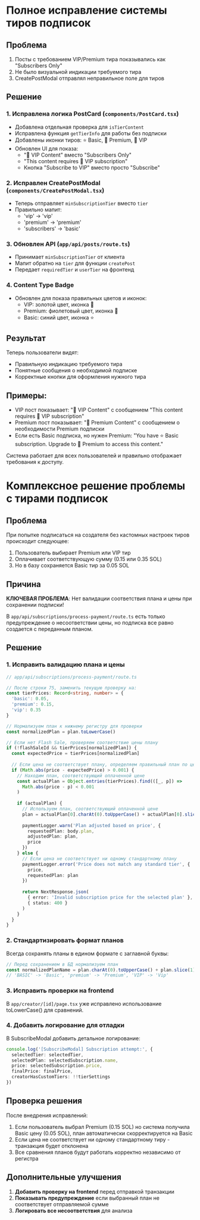 # Полное исправление системы тиров подписок

## Проблема
1. Посты с требованием VIP/Premium тира показывались как "Subscribers Only"
2. Не было визуальной индикации требуемого тира
3. CreatePostModal отправлял неправильное поле для тиров

## Решение

### 1. Исправлена логика PostCard (`components/PostCard.tsx`)
- Добавлена отдельная проверка для `isTierContent`
- Исправлена функция `getTierInfo` для работы без подписки
- Добавлены иконки тиров: ⭐ Basic, 💎 Premium, 👑 VIP
- Обновлен UI для показа:
  - "👑 VIP Content" вместо "Subscribers Only"
  - "This content requires 👑 VIP subscription"
  - Кнопка "Subscribe to VIP" вместо просто "Subscribe"

### 2. Исправлен CreatePostModal (`components/CreatePostModal.tsx`)
- Теперь отправляет `minSubscriptionTier` вместо `tier`
- Правильно мапит:
  - 'vip' → 'vip'
  - 'premium' → 'premium'
  - 'subscribers' → 'basic'

### 3. Обновлен API (`app/api/posts/route.ts`)
- Принимает `minSubscriptionTier` от клиента
- Мапит обратно на `tier` для функции `createPost`
- Передает `requiredTier` и `userTier` на фронтенд

### 4. Content Type Badge
- Обновлен для показа правильных цветов и иконок:
  - VIP: золотой цвет, иконка 👑
  - Premium: фиолетовый цвет, иконка 💎
  - Basic: синий цвет, иконка ⭐

## Результат
Теперь пользователи видят:
- Правильную индикацию требуемого тира
- Понятные сообщения о необходимой подписке
- Корректные кнопки для оформления нужного тира

## Примеры:
- VIP пост показывает: "👑 VIP Content" с сообщением "This content requires 👑 VIP subscription"
- Premium пост показывает: "💎 Premium Content" с сообщением о необходимости Premium подписки
- Если есть Basic подписка, но нужен Premium: "You have ⭐ Basic subscription. Upgrade to 💎 Premium to access this content."

Система работает для всех пользователей и правильно отображает требования к доступу. 

# Комплексное решение проблемы с тирами подписок

## Проблема

При попытке подписаться на создателя без кастомных настроек тиров происходит следующее:
1. Пользователь выбирает Premium или VIP тир
2. Оплачивает соответствующую сумму (0.15 или 0.35 SOL)
3. Но в базу сохраняется Basic тир за 0.05 SOL

## Причина

**КЛЮЧЕВАЯ ПРОБЛЕМА**: Нет валидации соответствия плана и цены при сохранении подписки!

В `app/api/subscriptions/process-payment/route.ts` есть только предупреждение о несоответствии цены, но подписка все равно создается с переданным планом.

## Решение

### 1. Исправить валидацию плана и цены

```typescript
// app/api/subscriptions/process-payment/route.ts

// После строки 75, заменить текущую проверку на:
const tierPrices: Record<string, number> = {
  'basic': 0.05,
  'premium': 0.15,
  'vip': 0.35
}

// Нормализуем план к нижнему регистру для проверки
const normalizedPlan = plan.toLowerCase()

// Если нет Flash Sale, проверяем соответствие цены плану
if (!flashSaleId && tierPrices[normalizedPlan]) {
  const expectedPrice = tierPrices[normalizedPlan]
  
  // Если цена не соответствует плану, определяем правильный план по цене
  if (Math.abs(price - expectedPrice) > 0.001) {
    // Находим план, соответствующий оплаченной цене
    const actualPlan = Object.entries(tierPrices).find(([_, p]) => 
      Math.abs(price - p) < 0.001
    )
    
    if (actualPlan) {
      // Используем план, соответствующий оплаченной цене
      plan = actualPlan[0].charAt(0).toUpperCase() + actualPlan[0].slice(1) // 'basic' -> 'Basic'
      
      paymentLogger.warn('Plan adjusted based on price', {
        requestedPlan: body.plan,
        adjustedPlan: plan,
        price
      })
    } else {
      // Если цена не соответствует ни одному стандартному плану
      paymentLogger.error('Price does not match any standard tier', {
        price,
        requestedPlan: plan
      })
      
      return NextResponse.json(
        { error: 'Invalid subscription price for the selected plan' },
        { status: 400 }
      )
    }
  }
}
```

### 2. Стандартизировать формат планов

Всегда сохранять планы в едином формате с заглавной буквы:

```typescript
// Перед сохранением в БД нормализуем план
const normalizedPlanName = plan.charAt(0).toUpperCase() + plan.slice(1).toLowerCase()
// 'BASIC' -> 'Basic', 'premium' -> 'Premium', 'VIP' -> 'Vip'
```

### 3. Исправить проверки на frontend

В `app/creator/[id]/page.tsx` уже исправлено использование toLowerCase() для сравнений.

### 4. Добавить логирование для отладки

В SubscribeModal добавить детальное логирование:

```typescript
console.log('[SubscribeModal] Subscription attempt:', {
  selectedTier: selectedTier,
  selectedPlan: selectedSubscription.name,
  price: selectedSubscription.price,
  finalPrice: finalPrice,
  creatorHasCustomTiers: !!tierSettings
})
```

## Проверка решения

После внедрения исправлений:
1. Если пользователь выбрал Premium (0.15 SOL) но система получила Basic цену (0.05 SOL), план автоматически скорректируется на Basic
2. Если цена не соответствует ни одному стандартному тиру - транзакция будет отклонена
3. Все сравнения планов будут работать корректно независимо от регистра

## Дополнительные улучшения

1. **Добавить проверку на frontend** перед отправкой транзакции
2. **Показывать предупреждение** если выбранный план не соответствует отправляемой сумме
3. **Логировать все несоответствия** для анализа 